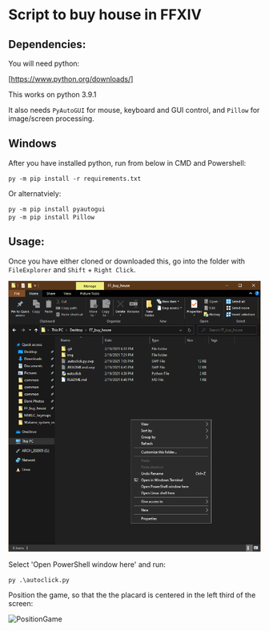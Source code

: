 # Script to buy house in FFXIV

## Dependencies:

You will need python:

[https://www.python.org/downloads/]

This works on python 3.9.1

It also needs ``PyAutoGUI`` for mouse, keyboard and GUI control, and ``Pillow`` for image/screen processing.

## Windows

After you have installed python, run from below in CMD and Powershell: 

```
py -m pip install -r requirements.txt
```

Or alternatviely:

```
py -m pip install pyautogui
py -m pip install Pillow
```

## Usage:

Once you have either cloned or downloaded this, go into the folder with ``FileExplorer`` and ``Shift`` + ``Right Click``.


![OpenPowerShell](img/OpenPowerShell.png)

Select 'Open PowerShell window here' and run:

```
py .\autoclick.py
```

Position the game, so that the the placard is centered in the left third of the screen:

![PositionGame](img/PositionGame.png)

